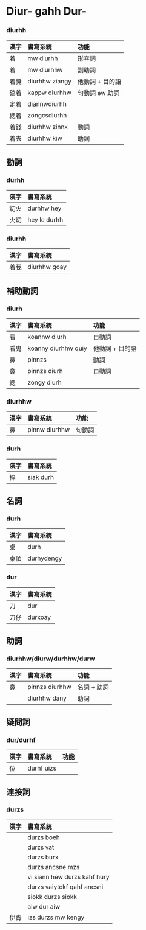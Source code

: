 # Diur- gahh Dur-

### diurhh

| 漢字 | 書寫系統 | 功能 |
| :--- | :--- | :--- |
| 着 | mw diurhh | 形容詞 |
| 着 | mw diurhhw | 副助詞 |
| 着獎 | diurhhw ziangy | 他動詞 + 目的語 |
| 磕着 | kappw diurhhw | 句動詞 ew 助詞 |
| 定着 | diannwdiurhh | |
| 總着 | zongcsdiurhh | |
| 着錢 | diurhhw zinnx | 動詞 |
| 着去 | diurhhw kiw | 助詞 |

## 動詞

### durhh

| 漢字 | 書寫系統 |
| :--- | :--- |
| 灱火 | durhhw hey |
| 火灱 | hey le durhh |

### diurhh

| 漢字 | 書寫系統 |
| :--- | :--- |
| 着我 | diurhhw goay |

## 補助動詞

### diurh

| 漢字 | 書寫系統 | 功能 |
| :--- | :--- | :--- |
| 看 | koannw diurh | 自動詞 |
| 看鬼 | koanny diurhhw quiy | 他動詞 + 目的語 |
| 鼻 | pinnzs | 動詞 |
| 鼻 | pinnzs diurh | 自動詞 |
| 總 | zongy diurh ||

### diurhhw

| 漢字 | 書寫系統 | 功能 |
| :--- | :--- | :--- |
| 鼻 | pinnw diurhhw | 句動詞 |

### durh

| 漢字 | 書寫系統 |
| :--- | :--- |
| 摔 | siak durh |

## 名詞

### durh

| 漢字 | 書寫系統 |
| :--- | :--- |
| 桌 | durh |
| 桌頂 | durhydengy |

### dur

| 漢字 | 書寫系統 |
| :--- | :--- |
| 刀 | dur |
| 刀仔 | durxoay |

## 助詞

### diurhhw/diurw/durhhw/durw

| 漢字 | 書寫系統 | 功能 |
| :--- | :--- | :--- |
| 鼻 | pinnzs diurhhw | 名詞 + 助詞 |
| | diurhhw dany | 助詞 |

## 疑問詞

### dur/durhf

| 漢字 | 書寫系統 | 功能 |
| :--- | :--- | :--- |
| 位 | durhf uizs |  |

## 連接詞

### durzs

| 漢字 | 書寫系統 |
| :--- | :--- |
|| durzs boeh |
|| durzs vat |
|| durzs burx |
|| durzs ancsne mzs |
|| vi siann hew durzs kahf hury |
|| durzs vaiytokf qahf ancsni |
|| siokk durzs siokk |
|| aiw dur aiw |
| 伊肯 | izs durzs mw kengy |
